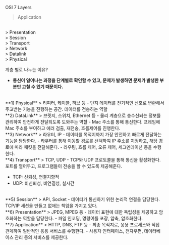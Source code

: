 OSI 7 Layers

> Application
<br>
> Presentation
<br>
> Session
<br>
> Transport
<br>
> Network
<br>
> Datalink
<br>
> Physical

<br>

계층 별로 나누는 이유?
- **통신이 일어나는 과정을 단계별로 확인할 수 있고, 문제가 발생하면 문제가 발생한 부분만 고칠 수 있기 때문이다.**

<br>
**1) Physical**
> 리피터, 케이블, 허브 등
- 단지 데이터를 전기적인 신호로 변환해서 주고받는 기능을 진행하는 공간. 데이터를 전송하는 역할

<br>
**2) DataLink**
> 브릿지, 스위치, Ethernet 등
- 물리 계층으로 송수신되는 정보를 관리하여 안전하게 전달되도록 도와주는 역할 
- Mac 주소를 통해 통신한다. 프레임에 Mac 주소를 부여하고 에러 검출, 재전송, 흐름제어를 진행한다.

<br>
**3) Network**
> 라우터, IP
- 데이터를 목적지까지 가장 안전하고 빠르게 전달하는 기능을 담당한다.
- 라우터를 통해 이동할 경로를 선택하여 IP 주소를 지정하고, 해당 경로에 따라 패킷을 전달해준다.
- 라우팅, 흐름 제어, 오류 제어, 세그멘테이션 등을 수행한다.

<br>
**4) Transport**
> TCP, UDP
- TCP와 UDP 프로토콜을 통해 통신을 활성화한다. 포트를 열어두고, 프로그램들이 전송을 할 수 있도록 제공해준다.

- TCP: 신뢰성, 연결지향적
- UDP: 비신뢰성, 비연결성, 실시간

<br>
**5) Session**
> API, Socket
- 데이터가 통신하기 위한 논리적 연결을 담당한다. TCP/IP 세션을 만들고 없애는 책임을 가지고 있다.

<br>
**6) Presentation**
> JPEG, MPEG 등
- 데이터 표현에 대한 독립성을 제공하고 암호화하는 역할을 담당한다.
- 파일 인코딩, 명령어를 포장, 압축, 암호화한다.

<br>
**7) Application**
> HTTP, DNS, FTP 등
- 최종 목적지로, 응용 프로세스와 직접 관계하여 일반적인 응용 서비스를 수행한다.
- 사용자 인터페이스, 전자우편, 데이터베이스 관리 등의 서비스를 제공한다.
